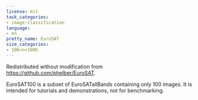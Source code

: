 ```yaml
---
license: mit
task_categories:
- image-classification
language:
- en
pretty_name: EuroSAT
size_categories:
- 10K<n<100K
---
```


Redistributed without modification from https://github.com/phelber/EuroSAT.

EuroSAT100 is a subset of EuroSATallBands containing only 100 images. It is intended for tutorials and demonstrations, not for benchmarking.